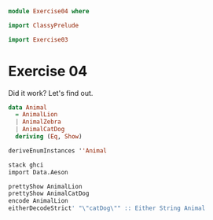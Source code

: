 ```haskell
module Exercise04 where

import ClassyPrelude

import Exercise03
```

# Exercise 04

Did it work? Let's find out.

```haskell
data Animal
  = AnimalLion
  | AnimalZebra
  | AnimalCatDog
  deriving (Eq, Show)

deriveEnumInstances ''Animal
```

```bash
stack ghci
import Data.Aeson

prettyShow AnimalLion
prettyShow AnimalCatDog
encode AnimalLion
eitherDecodeStrict' "\"catDog\"" :: Either String Animal
```
